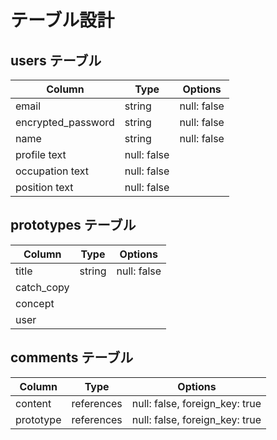 # テーブル設計

## users テーブル

| Column             | Type   | Options     |
| ------------------ | ------ | ----------- |
| email              | string | null: false |
| encrypted_password | string | null: false |
| name               | string | null: false |
| profile              text   | null: false |
| occupation           text   | null: false |
| position             text   | null: false |


## prototypes テーブル

| Column | Type   | Options     |
| ------ | ------ | ----------- |
| title   | string | null: false |
| catch_copy
| concept
| user


## comments テーブル

| Column | Type       | Options                        |
| ------ | ---------- | ------------------------------ |
| content   | references | null: false, foreign_key: true |
| prototype   | references | null: false, foreign_key: true | user


